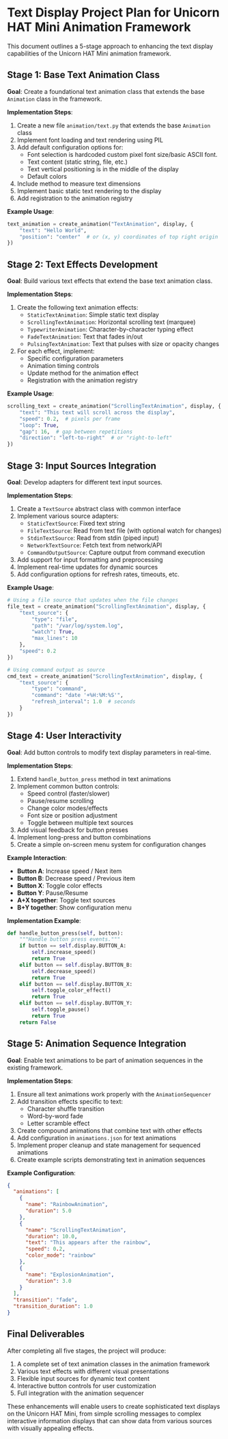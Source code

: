 # Text Display Project Plan for Unicorn HAT Mini Animation Framework

This document outlines a 5-stage approach to enhancing the text display capabilities of the Unicorn HAT Mini animation framework.

## Stage 1: Base Text Animation Class

**Goal**: Create a foundational text animation class that extends the base `Animation` class in the framework.

**Implementation Steps**:
1. Create a new file `animation/text.py` that extends the base `Animation` class
2. Implement font loading and text rendering using PIL
3. Add default configuration options for:
   - Font selection is hardcoded custom pixel font size/basic ASCII font.
   - Text content (static string, file, etc.)
   - Text vertical positioning is in the middle of the display
   - Default colors
4. Include method to measure text dimensions
5. Implement basic static text rendering to the display
6. Add registration to the animation registry

**Example Usage**:
```python
text_animation = create_animation("TextAnimation", display, {
    "text": "Hello World",
    "position": "center"  # or (x, y) coordinates of top right origin
})
```

## Stage 2: Text Effects Development

**Goal**: Build various text effects that extend the base text animation class.

**Implementation Steps**:
1. Create the following text animation effects:
   - `StaticTextAnimation`: Simple static text display
   - `ScrollingTextAnimation`: Horizontal scrolling text (marquee)
   - `TypewriterAnimation`: Character-by-character typing effect
   - `FadeTextAnimation`: Text that fades in/out
   - `PulsingTextAnimation`: Text that pulses with size or opacity changes
2. For each effect, implement:
   - Specific configuration parameters
   - Animation timing controls
   - Update method for the animation effect
   - Registration with the animation registry

**Example Usage**:
```python
scrolling_text = create_animation("ScrollingTextAnimation", display, {
    "text": "This text will scroll across the display",
    "speed": 0.2,  # pixels per frame
    "loop": True,
    "gap": 16,  # gap between repetitions
    "direction": "left-to-right"  # or "right-to-left"
})
```

## Stage 3: Input Sources Integration

**Goal**: Develop adapters for different text input sources.

**Implementation Steps**:
1. Create a `TextSource` abstract class with common interface
2. Implement various source adapters:
   - `StaticTextSource`: Fixed text string
   - `FileTextSource`: Read from text file (with optional watch for changes)
   - `StdinTextSource`: Read from stdin (piped input)
   - `NetworkTextSource`: Fetch text from network/API
   - `CommandOutputSource`: Capture output from command execution
3. Add support for input formatting and preprocessing
4. Implement real-time updates for dynamic sources
5. Add configuration options for refresh rates, timeouts, etc.

**Example Usage**:
```python
# Using a file source that updates when the file changes
file_text = create_animation("ScrollingTextAnimation", display, {
    "text_source": {
        "type": "file",
        "path": "/var/log/system.log",
        "watch": True,
        "max_lines": 10
    },
    "speed": 0.2
})

# Using command output as source
cmd_text = create_animation("ScrollingTextAnimation", display, {
    "text_source": {
        "type": "command",
        "command": "date '+%H:%M:%S'",
        "refresh_interval": 1.0  # seconds
    }
})
```

## Stage 4: User Interactivity

**Goal**: Add button controls to modify text display parameters in real-time.

**Implementation Steps**:
1. Extend `handle_button_press` method in text animations
2. Implement common button controls:
   - Speed control (faster/slower)
   - Pause/resume scrolling
   - Change color modes/effects
   - Font size or position adjustment
   - Toggle between multiple text sources
3. Add visual feedback for button presses
4. Implement long-press and button combinations
5. Create a simple on-screen menu system for configuration changes

**Example Interaction**:
- **Button A**: Increase speed / Next item
- **Button B**: Decrease speed / Previous item
- **Button X**: Toggle color effects
- **Button Y**: Pause/Resume
- **A+X together**: Toggle text sources
- **B+Y together**: Show configuration menu

**Implementation Example**:
```python
def handle_button_press(self, button):
    """Handle button press events."""
    if button == self.display.BUTTON_A:
        self.increase_speed()
        return True
    elif button == self.display.BUTTON_B:
        self.decrease_speed()
        return True
    elif button == self.display.BUTTON_X:
        self.toggle_color_effect()
        return True
    elif button == self.display.BUTTON_Y:
        self.toggle_pause()
        return True
    return False
```

## Stage 5: Animation Sequence Integration

**Goal**: Enable text animations to be part of animation sequences in the existing framework.

**Implementation Steps**:
1. Ensure all text animations work properly with the `AnimationSequencer`
2. Add transition effects specific to text:
   - Character shuffle transition
   - Word-by-word fade
   - Letter scramble effect
3. Create compound animations that combine text with other effects
4. Add configuration in `animations.json` for text animations
5. Implement proper cleanup and state management for sequenced animations
6. Create example scripts demonstrating text in animation sequences

**Example Configuration**:
```json
{
  "animations": [
    {
      "name": "RainbowAnimation",
      "duration": 5.0
    },
    {
      "name": "ScrollingTextAnimation",
      "duration": 10.0,
      "text": "This appears after the rainbow",
      "speed": 0.2,
      "color_mode": "rainbow"
    },
    {
      "name": "ExplosionAnimation",
      "duration": 3.0
    }
  ],
  "transition": "fade",
  "transition_duration": 1.0
}
```

## Final Deliverables

After completing all five stages, the project will produce:

1. A complete set of text animation classes in the animation framework
2. Various text effects with different visual presentations
3. Flexible input sources for dynamic text content
4. Interactive button controls for user customization
5. Full integration with the animation sequencer

These enhancements will enable users to create sophisticated text displays on the Unicorn HAT Mini, from simple scrolling messages to complex interactive information displays that can show data from various sources with visually appealing effects.
